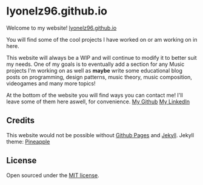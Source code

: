 # lyonelz96.github.io
Welcome to my website! [lyonelz96.github.io](https://lyonelz96.github.io)

You will find some of the cool projects I have worked on or am working on in here.

This website will always be a WIP and will continue to modify it to better suit my needs.
One of my goals is to eventually add a section for any Music projects I'm working on as well as **maybe** write some educational blog posts on programming, design patterns, music theory, music composition, videogames and many more topics!

At the bottom of the website you will find ways you can contact me! I'll leave some of them here aswell, for convenience.
[My Github](https://github.com/lyonelz96)
[My LinkedIn](https://www.linkedin.com/in/lyonelz96/)


## Credits
This website would not be possible without [Github Pages](https://pages.github.com) and [Jekyll](https://jekyllrb.com).
Jekyll theme: [Pineapple](https://github.com/arnolds/pineapple)

## License
Open sourced under the [MIT license](LICENSE.md).
